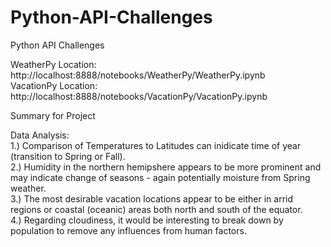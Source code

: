 # Python-API-Challenges
Python API Challenges

WeatherPy Location: http://localhost:8888/notebooks/WeatherPy/WeatherPy.ipynb                                               
VacationPy Location: http://localhost:8888/notebooks/VacationPy/VacationPy.ipynb

Summary for Project

Data Analysis:                                                                                         
1.) Comparison of Temperatures to Latitudes can inidicate time of year (transition to Spring or Fall).                                            
2.) Humidity in the northern hemipshere appears to be more prominent and may indicate change of seasons - again potentially moisture from Spring weather.                      
3.) The most desirable vacation locations appear to be either in arrid regions or coastal (oceanic) areas both north and south of the equator.                              
4.) Regarding cloudiness, it would be interesting to break down by population to remove any influences from human factors.                                    
